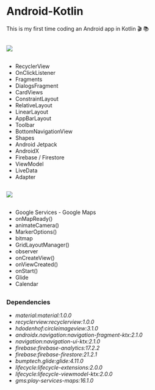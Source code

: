 # Android-Kotlin
This is my first time coding an Android app in Kotlin :clapper: :books:
##

![](https://media.giphy.com/media/joeRRpeeCiL93N26Rc/giphy.gif)

##
- RecyclerView
- OnClickListener
- Fragments
- DialogsFragment
- CardViews
- ConstraintLayout
- RelativeLayout
- LinearLayout
- AppBarLayout
- Toolbar
- BottomNavigationView
- Shapes
- Android Jetpack
- AndroidX
- Firebase / Firestore
- ViewModel
- LiveData
- Adapter

##
![](https://media.giphy.com/media/J4PF01QM3JSxRUQXZ2/giphy.gif)

##

- Google Services - Google Maps
- onMapReady()
- animateCamera()
- MarkerOptions()
- bitmap
- GridLayoutManager()
- observer
- onCreateView()
- onViewCreated()
- onStart()
- Glide
- Calendar
##

### Dependencies

- _material:material:1.0.0_
- _recyclerview:recyclerview:1.0.0_
- _hdodenhof:circleimageview:3.1.0_
- _androidx.navigation:navigation-fragment-ktx:2.1.0_
- _navigation:navigation-ui-ktx:2.1.0_
- _firebase:firebase-analytics:17.2.2_
- _firebase:firebase-firestore:21.2.1_
- _bumptech.glide:glide:4.11.0_
- _lifecycle:lifecycle-extensions:2.0.0_
- _lifecycle:lifecycle-viewmodel-ktx:2.0.0_
- _gms:play-services-maps:16.1.0_

##

